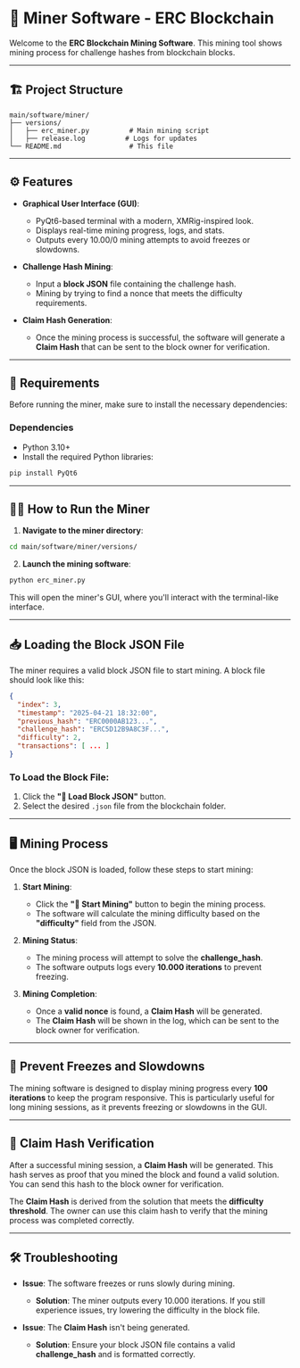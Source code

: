 # 📜 Miner Software - ERC Blockchain

Welcome to the **ERC Blockchain Mining Software**. This mining tool shows mining process for challenge hashes from blockchain blocks.

---

## 🏗️ Project Structure

```
main/software/miner/
├── versions/
│   ├── erc_miner.py          # Main mining script
│   ├── release.log          # Logs for updates
└── README.md                 # This file
```

---

## ⚙️ Features

- **Graphical User Interface (GUI)**:
    - PyQt6-based terminal with a modern, XMRig-inspired look.
    - Displays real-time mining progress, logs, and stats.
    - Outputs every 10.00/0 mining attempts to avoid freezes or slowdowns.

- **Challenge Hash Mining**:
    - Input a **block JSON** file containing the challenge hash.
    - Mining by trying to find a nonce that meets the difficulty requirements.

- **Claim Hash Generation**:
    - Once the mining process is successful, the software will generate a **Claim Hash** that can be sent to the block owner for verification.

---

## 🔧 Requirements

Before running the miner, make sure to install the necessary dependencies:

### Dependencies

- Python 3.10+
- Install the required Python libraries:
```bash
pip install PyQt6
```

---

## 🏃‍♂️ How to Run the Miner

1. **Navigate to the miner directory**:

```bash
cd main/software/miner/versions/
```

2. **Launch the mining software**:

```bash
python erc_miner.py
```

This will open the miner's GUI, where you'll interact with the terminal-like interface.

---

## 📥 Loading the Block JSON File

The miner requires a valid block JSON file to start mining. A block file should look like this:

```json
{
  "index": 3,
  "timestamp": "2025-04-21 18:32:00",
  "previous_hash": "ERC0000AB123...",
  "challenge_hash": "ERC5D12B9A8C3F...",
  "difficulty": 2,
  "transactions": [ ... ]
}
```

### To Load the Block File:
1. Click the **"📂 Load Block JSON"** button.
2. Select the desired `.json` file from the blockchain folder.

---

## 🖥️ Mining Process

Once the block JSON is loaded, follow these steps to start mining:

1. **Start Mining**:
   - Click the **"🚀 Start Mining"** button to begin the mining process.
   - The software will calculate the mining difficulty based on the **"difficulty"** field from the JSON.

2. **Mining Status**:
   - The mining process will attempt to solve the **challenge_hash**.
   - The software outputs logs every **10.000 iterations** to prevent freezing.

3. **Mining Completion**:
   - Once a **valid nonce** is found, a **Claim Hash** will be generated.
   - The **Claim Hash** will be shown in the log, which can be sent to the block owner for verification.

---

## 🚨 Prevent Freezes and Slowdowns

The mining software is designed to display mining progress every **100 iterations** to keep the program responsive. This is particularly useful for long mining sessions, as it prevents freezing or slowdowns in the GUI.

---

## 📝 Claim Hash Verification

After a successful mining session, a **Claim Hash** will be generated. This hash serves as proof that you mined the block and found a valid solution. You can send this hash to the block owner for verification.

The **Claim Hash** is derived from the solution that meets the **difficulty threshold**. The owner can use this claim hash to verify that the mining process was completed correctly.

---

## 🛠️ Troubleshooting

- **Issue**: The software freezes or runs slowly during mining.
  - **Solution**: The miner outputs every 10.000 iterations. If you still experience issues, try lowering the difficulty in the block file.
  
- **Issue**: The **Claim Hash** isn't being generated.
  - **Solution**: Ensure your block JSON file contains a valid **challenge_hash** and is formatted correctly.